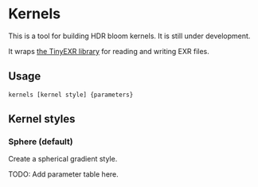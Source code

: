 # Kernels
This is a tool for building HDR bloom kernels. It is still under development.

It wraps [the TinyEXR library](https://github.com/syoyo/tinyexr) for reading and writing EXR files.

## Usage
`kernels [kernel style] {parameters}`

## Kernel styles

### Sphere (default)
Create a spherical gradient style.

TODO: Add parameter table here.
